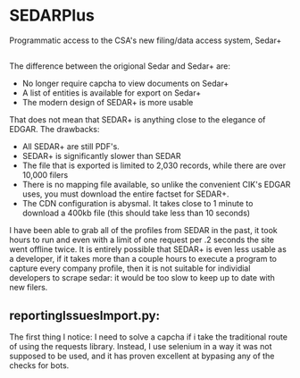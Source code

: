 # SEDARPlus
Programmatic access to the CSA's new filing/data access system, Sedar+


##
The difference between the origional Sedar and Sedar+ are:
- No longer require capcha to view documents on Sedar+
- A list of entities is available for export on Sedar+
- The modern design of SEDAR+ is more usable


That does not mean that SEDAR+ is anything close to the elegance of EDGAR. The drawbacks:
- All SEDAR+ are still PDF's.
- SEDAR+ is significantly slower than SEDAR
- The file that is exported is limited to 2,030 records, while there are over 10,000 filers
- There is no mapping file available, so unlike the convenient CIK's EDGAR uses, you must download the entire factset for SEDAR+. 
- The CDN configuration is abysmal. It takes close to 1 minute to download a 400kb file (this should take less than 10 seconds)


I have been able to grab all of the profiles from SEDAR in the past, it took hours to run and even with a limit of one request per .2 seconds the site went offline twice. It is entirely possible that SEDAR+ is even less usable as a developer, if it takes more than a couple hours to execute a program to capture every company profile, then it is not suitable for individial developers to scrape sedar: it would be too slow to keep up to date with new filers.
 
## reportingIssuesImport.py:
The first thing I notice: I need to solve a capcha if i take the traditional route of using the requests library. 
Instead, I use selenium in a way it was not supposed to be used, and it has proven excellent at bypasing any of the checks for bots.



